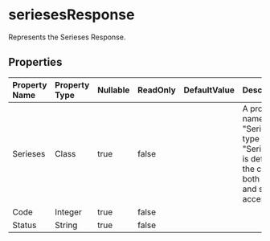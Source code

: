 # **seriesesResponse**

Represents the Serieses Response. 

## **Properties**

| Property Name | Property Type | Nullable |  ReadOnly | DefaultValue | Description | 
| :- | :- | :- |:- |  :- | :- |
|Serieses|Class|true|false |  |A property named "Serieses" of type "SeriesItems" is defined in the class with both getter and setter access.|
|Code|Integer|true|false |  ||
|Status|String|true|false |  ||

